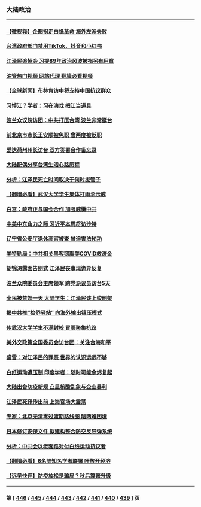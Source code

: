 ### 大陆政治
---
#### [【微视频】企图拐走白纸革命 海外左派失败](../../pages/ncid277/n13879560.md?12070445) 
#### [台湾政府部门禁用TikTok、抖音和小红书](../../pages/ncid277/n13879489.md?12070445) 
#### [江泽民追悼会 习提89年政治风波被指另有用意](../../pages/ncid277/n13879438.md?12070445) 
#### [油管热门视频 网站代理 翻墙必看视频](http://138.2.39.72:81/youtube.html?epic-marker?12070445)
#### [【全球新闻】布林肯访中将支持中国抗议群众](../../pages/ncid277/n13879543.md?12070445) 
#### [习悼江？学者：习在演戏 把江当道具](../../pages/ncid277/n13879382.md?12070445) 
#### [波兰众议院访团：中共打压台湾 波兰非常挺台](../../pages/ncid277/n13879433.md?12070445) 
#### [前北京市市长王安顺被免职 曾两度被贬职](../../pages/ncid277/n13879386.md?12070445) 
#### [爱达荷州州长访台 双方签署合作备忘录](../../pages/ncid277/n13879325.md?12070445) 
#### [大陆配偶分享台湾生活心路历程](../../pages/ncid277/n13879300.md?12070445) 
#### [分析：江泽民死亡时间取决于何时拔管子](../../pages/ncid277/n13879271.md?12070445) 
#### [【翻墙必看】武汉大学学生集体打雨伞示威](../../pages/ncid277/n13879194.md?12070445) 
#### [白宫：政府正与国会合作 加强威慑中共](../../pages/ncid277/n13879133.md?12070445) 
#### [中美中东角力之际 习近平本周将访沙特](../../pages/ncid277/n13879110.md?12070445) 
#### [辽宁省公安厅退休高官被查 曾迫害法轮功](../../pages/ncid277/n13878999.md?12070445) 
#### [美特勤局：中共相关黑客窃取美COVID救济金](../../pages/ncid277/n13879086.md?12070445) 
#### [胡锦涛露面告别式 江泽民丧事现诡异反复](../../pages/ncid277/n13879061.md?12070445) 
#### [波兰众院委员会主席领军 跨党派议员访台5天](../../pages/ncid277/n13878920.md?12070445) 
#### [全民被禁娱一天 大陆学生：江泽民该上绞刑架](../../pages/ncid277/n13878932.md?12070445) 
#### [揭中共推“检侨驿站” 向海外输出镇压模式](../../pages/ncid277/n13878090.md?12070445) 
#### [传武汉大学学生不满封校 冒雨聚集抗议](../../pages/ncid277/n13878880.md?12070445) 
#### [美外交政策全国委员会访台团：关注台海和平](../../pages/ncid277/n13878862.md?12070445) 
#### [盛雪：对江泽民的罪恶 世界的认识远远不够](../../pages/ncid277/n13878845.md?12070445) 
#### [白纸运动遭压制 印度学者：随时可能余烬复起](../../pages/ncid277/n13878910.md?12070445) 
#### [大陆出台防疫新规 凸显核酸乱象与企业暴利](../../pages/ncid277/n13878728.md?12070445) 
#### [江泽民死讯传出前 上海官场大震荡](../../pages/ncid277/n13878729.md?12070445) 
#### [专家：北京无清零过渡期路线图 陷两难困境](../../pages/ncid277/n13878687.md?12070445) 
#### [日本修订安保文件 拟建构整合防空反导弹系统](../../pages/ncid277/n13878699.md?12070445) 
#### [分析：中共会以老套路对付白纸运动抗议者](../../pages/ncid277/n13878674.md?12070445) 
#### [【翻墙必看】6名陆知名学者联署 吁放开经济](../../pages/ncid277/n13878677.md?12070445) 
#### [【远见快评】防疫放松是骗局？秋后算账升级](../../pages/ncid277/n13878641.md?12070445) 

---
#### 第 [ [446](./446.md?12070445) / [445](./445.md?12070445) / [444](./444.md?12070445) / [443](./443.md?12070445) / [442](./442.md?12070445) / [441](./441.md?12070445) / [440](./440.md?12070445) / [439](./439.md?12070445) ] 页
